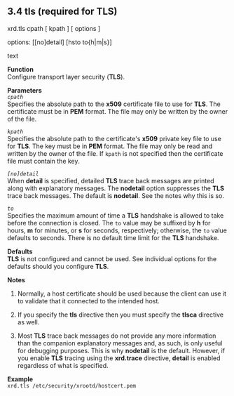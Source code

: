 ## 3.4 tls (required for TLS)
xrd.tls cpath [ kpath ] [ options ]

options: [[no]detail] [hsto to{h|m|s}]

text

**Function**  
Configure transport layer security (**TLS**).

**Parameters**  
*`cpath`*  
Specifies the absolute path to the **x509** certificate file to use for **TLS**. The certificate must be in **PEM** format. The file may only be written by the owner of the file.

*`kpath`*  
Specifies the absolute path to the certificate's **x509** private key file to use for **TLS**. The key must be in **PEM** format. The file may only be read and written by the owner of the file. If `kpath` is not specified then the certificate file must contain the key.

*`[no]detail`*  
When **detail** is specified, detailed **TLS** trace back messages are printed along with explanatory messages. The **nodetail** option suppresses the **TLS** trace back messages. The default is **nodetail**. See the notes why this is so.

*`to`*  
Specifies the maximum amount of time a **TLS** handshake is allowed to take before the connection is closed. The `to` value may be suffixed by **h** for hours, **m** for minutes, or **s** for seconds, respectively; otherwise, the `to` value defaults to seconds. There is no default time limit for the **TLS** handshake.

**Defaults**  
**TLS** is not configured and cannot be used. See individual options for the defaults should you configure **TLS**.

**Notes**  
1) Normally, a host certificate should be used because the client can use it to validate that it connected to the intended host.

2) If you specify the **tls** directive then you must specify the **tlsca** directive as well.

3) Most **TLS** trace back messages do not provide any more information than the companion explanatory messages and, as such, is only useful for debugging purposes. This is why **nodetail** is the default. However, if you enable **TLS** tracing using the **xrd.trace** directive, **detail** is enabled regardless of what is specified.

**Example**  
`xrd.tls /etc/security/xrootd/hostcert.pem`